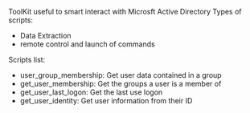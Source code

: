 ToolKit useful to smart interact with Microsft Active Directory
Types of scripts:
- Data Extraction
- remote control and launch of commands


Scripts list:
- user_group_membership: Get user data contained in a group
- get_user_membership: Get the groups a user is a member of
- get_user_last_logon: Get the last use logon
- get_user_identity: Get user information from their ID 
